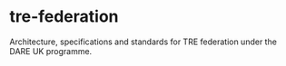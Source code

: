 # tre-federation
Architecture, specifications and standards for TRE federation under the DARE UK programme.
